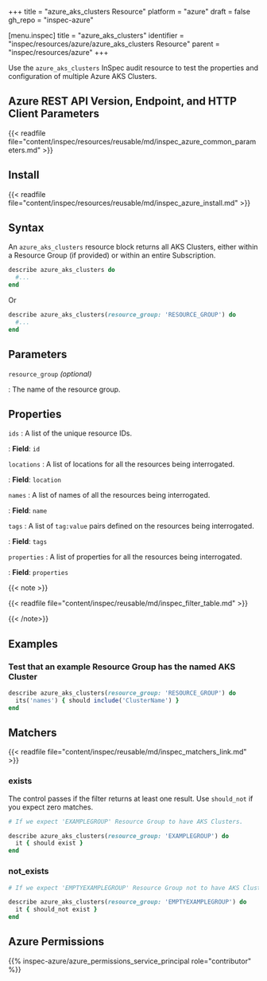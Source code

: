 +++
title = "azure_aks_clusters Resource"
platform = "azure"
draft = false
gh_repo = "inspec-azure"

[menu.inspec]
title = "azure_aks_clusters"
identifier = "inspec/resources/azure/azure_aks_clusters Resource"
parent = "inspec/resources/azure"
+++

Use the `azure_aks_clusters` InSpec audit resource to test the properties and configuration of multiple Azure AKS Clusters.

## Azure REST API Version, Endpoint, and HTTP Client Parameters

{{< readfile file="content/inspec/resources/reusable/md/inspec_azure_common_parameters.md" >}}

## Install

{{< readfile file="content/inspec/resources/reusable/md/inspec_azure_install.md" >}}

## Syntax

An `azure_aks_clusters` resource block returns all AKS Clusters, either within a Resource Group (if provided) or within an entire Subscription.

```ruby
describe azure_aks_clusters do
  #...
end
```

Or

```ruby
describe azure_aks_clusters(resource_group: 'RESOURCE_GROUP') do
  #...
end
```

## Parameters

`resource_group` _(optional)_

: The name of the resource group.

## Properties

`ids`
: A list of the unique resource IDs.

: **Field**: `id`

`locations`
: A list of locations for all the resources being interrogated.

: **Field**: `location`

`names`
: A list of names of all the resources being interrogated.

: **Field**: `name`

`tags`
: A list of `tag:value` pairs defined on the resources being interrogated.

: **Field**: `tags`

`properties`
: A list of properties for all the resources being interrogated.

: **Field**: `properties`

{{< note >}}

{{< readfile file="content/inspec/reusable/md/inspec_filter_table.md" >}}

{{< /note>}}

## Examples

### Test that an example Resource Group has the named AKS Cluster

```ruby
describe azure_aks_clusters(resource_group: 'RESOURCE_GROUP') do
  its('names') { should include('ClusterName') }
end
```

## Matchers

{{< readfile file="content/inspec/reusable/md/inspec_matchers_link.md" >}}

### exists

The control passes if the filter returns at least one result. Use `should_not` if you expect zero matches.

```ruby
# If we expect 'EXAMPLEGROUP' Resource Group to have AKS Clusters.

describe azure_aks_clusters(resource_group: 'EXAMPLEGROUP') do
  it { should exist }
end
```

### not_exists

```ruby
# If we expect 'EMPTYEXAMPLEGROUP' Resource Group not to have AKS Clusters.

describe azure_aks_clusters(resource_group: 'EMPTYEXAMPLEGROUP') do
  it { should_not exist }
end
```

## Azure Permissions

{{% inspec-azure/azure_permissions_service_principal role="contributor" %}}
